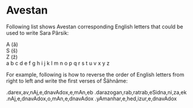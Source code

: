 # Avestan 
Following list shows Avestan corresponding English letters that could be used to write Sara Pârsik:

A (â)<br/>
S (š)<br/>
Z (ž)<br/>
a
b
c
d
e
f
g
h
i
j
k
l
m
n
o
p
q
r
s
t
u
v
x
y
z

For example, following is how to reverse the order of English letters from right to left and write the first verses of Šâhnâme:

.darex,av,nAj,e,dnavAdox,e,mAn,eb
.darazogan,rab,ratrab,eSidna,ni,za,ek
.nAj,e,dnavAdox,o,mAn,e,dnavAdox
.yAmanhar,e,hed,izur,e,dnavAdox

